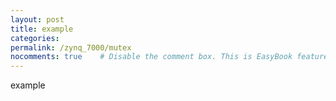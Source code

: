 ```yaml
---
layout: post
title: example
categories: 
permalink: /zynq_7000/mutex
nocomments: true  	# Disable the comment box. This is EasyBook feature
---
```


example